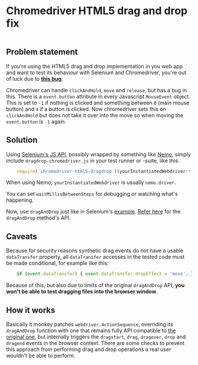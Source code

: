 # Chromedriver HTML5 drag and drop fix
![<text>](http://pixel-cookers.github.io/built-with-badges/node/node-short.png)

## Problem statement
If you're using the HTML5 drag and drop implementation in you web app and want to test its behaviour
with Selenium and Chromedriver, you're out of luck due to 
[**this bug**](https://crbug.com/chromedriver/2695):

Chromedriver can handle `clickAndHold`, `move` and `release`, but has a bug in this. There is a `event.button` 
attribute in every Javascript `MouseEvent` object. This is set to `-1` if nothing is clicked
and something between `0` (main mouse button) and `4` if a button is clicked.
Now chromedriver sets this on `clickAndHold` but does not take it over into the move
so when moving the `event.button` is `-1` again.

## Solution
Using [Selenium's JS API](https://github.com/SeleniumHQ/selenium/tree/master/javascript/webdriver), 
possibly wrapped by something like [Nemo](https://github.com/paypal/nemo), 
simply include `dragdrop-chromedriver.js` in your test runner or -suite, like this:

```js
    require('chromedriver-html5-dragdrop')(yourInstantiatedWebdriver/* , waitMillisBetweenSteps */);
```

When using Nemo, `yourInstantiatedWebdriver` is usually `nemo.driver`.

You can set `waitMillisBetweenSteps` for debugging or watching what's happening. 

Now, use `dragAndDrop` just like in Selenium's [example](https://github.com/SeleniumHQ/selenium/blob/master/javascript/webdriver/actionsequence.js#L32).
[Refer here](http://selenium.googlecode.com/git/docs/api/javascript/class_webdriver_ActionSequence.html#dragAndDrop) 
for the `dragAndDrop` method's API.

## Caveats
Because for security reasons synthetic drag events do not have a usable `dataTransfer` property, 
all `dataTransfer` accesses in the tested code must be made conditional, for example like this:

```js
    if (event.dataTransfer) { event.dataTransfer.dropEffect = 'move'; }
```
 
Because of this, but also due to limits of the original `dragAndDrop` API, **you won't be able to test dragging files into the browser window**.

## How it works
Basically it monkey patches `webdriver.ActionSequence`, overriding its `dragAndDrop` function 
with one that remains fully API compatible to [the original one](https://github.com/SeleniumHQ/selenium/blob/master/javascript/webdriver/actionsequence.js#L218), 
but internally triggers the `dragstart`, `drag`, `dragover`, `drop` and `dragend` events in the browser context. 
There are some checks to prevent this approach from performing drag and drop operations a real user wouldn't be able to perform.

